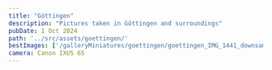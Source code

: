 ```yaml
---
title: "Göttingen"
description: "Pictures taken in Göttingen and surroundings"
pubDate: 1 Oct 2024
path: '../src/assets/goettingen/'
bestImages: ['/galleryMiniatures/goettingen/goettingen_IMG_1441_downsampled.png', '/galleryMiniatures/goettingen/goettingen_IMG_1388_downsampled.png', '/galleryMiniatures/goettingen/goettingen_IMG_1442_downsampled.png']
camera: Canon IXUS 65
---
```

